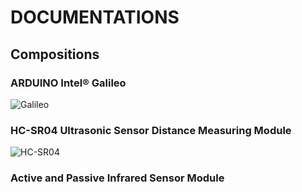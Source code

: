 # DOCUMENTATIONS

## Compositions

### ARDUINO Intel® Galileo
![Galileo][1]

### HC-SR04 Ultrasonic Sensor Distance Measuring Module
![HC-SR04][2]

### Active and Passive Infrared Sensor Module

[1]: https://gd3.alicdn.com/bao/uploaded/i3/TB1nF8EGXXXXXaGXpXXXXXXXXXX_!!0-item_pic.jpg_400x400.jpg_.webp
[2]: https://img.alicdn.com/imgextra/i3/2207691322/TB2OPYStVXXXXXtXFXXXXXXXXXX_!!2207691322.jpg_430x430q90.jpg
